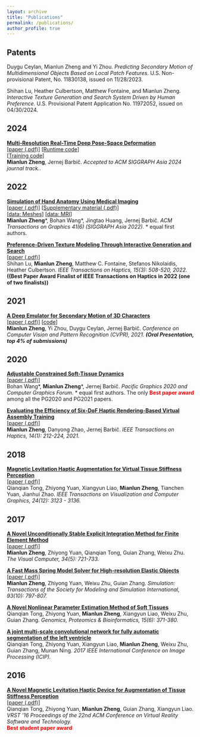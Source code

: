 ```yaml
---
layout: archive
title: "Publications"
permalink: /publications/
author_profile: true
---
```


## Patents

Duygu Ceylan, Mianlun Zheng and Yi Zhou. <i> Predicting Secondary Motion of Multidimensional
Objects Based on Local Patch Features</i>. U.S. Non-provisional Patent, No. 11830138, issued on
11/28/2023.

Shihan Lu, Heather Culbertson, Matthew Fontaine, and Mianlun Zheng. <i>Interactive Texture
Generation and Search System Driven by Human Preference.</i> U.S. Provisional Patent Application No. 11972052, issued on 04/30/2024.

## 2024
<b>[Multi-Resolution Real-Time Deep Pose-Space Deformation](https://zhengmianlun.github.io/publications/fastDeformer.html)</b><br> 
[[paper (.pdf)](/publications/papers/fastDeformer.pdf)] [[Runtime code]()]<br> [[Training code]()] <br>
<span style="text-align: justify;">
<b>Mianlun Zheng</b>, Jernej Barbič. <I> Accepted to ACM SIGGRAPH Asia 2024 journal track.</i>.
</span> 

## 2022

<b>[Simulation of Hand Anatomy Using Medical Imaging](https://zhengmianlun.github.io/publications/handAnatomy.html)</b><br> 
[[paper (.pdf)](/publications/papers/handAnatomy.pdf)] [[Supplementary material (.pdf)](/publications/papers/handAnatomy_supplementary.pdf)]<br>
[[data: Meshes](https://viterbi-web.usc.edu/~jbarbic/handSystem/ZhengWangHuangBarbic-SIGGRAPH-Asia-2022-supplementary.zip)] [[data: MRI](https://viterbi-web.usc.edu/~jbarbic/hand-mri-dataset/)] <br>
<span style="text-align: justify;">
<b>Mianlun Zheng</b>\*, Bohan Wang\*, Jingtao Huang, Jernej Barbič. <i>ACM Transactions on Graphics 41(6) (SIGGRAPH Asia 2022).</i> * equal first authors.
</span> 

<b>[Preference-Driven Texture Modeling Through Interactive Generation and Search](https://zhengmianlun.github.io/publications/hapticsTexture.html)</b><br> 
[[paper (.pdf)](/publications/papers/textureGeneration.pdf)] <br>
<span style="text-align: justify;">
Shihan Lu, <b>Mianlun Zheng</b>, Matthew C. Fontaine, Stefanos Nikolaidis, Heather Culbertson. <i> IEEE Transactions on Haptics, 15(3): 508-520, 2022. </i> <b>((Best Paper Award Finalist of IEEE Transactions on Haptics in 2022 (one of two finalists))</b> </span> 

## 2021

<b>[A Deep Emulator for Secondary Motion of 3D Characters](https://zhengmianlun.github.io/publications/deepEmulator.html)</b><br> 
[[paper (.pdf)](/publications/papers/deepEmulator.pdf)] [[code](https://github.com/ZhengMianlun/deep_emulator)]<br>
<span style="text-align: justify;">
<b>Mianlun Zheng</b>, Yi Zhou, Duygu Ceylan, Jernej Barbič. <i> Conference on Computer Vision and Pattern Recognition (CVPR), 2021. <b>(Oral Presentation, top 4% of submissions)</b></i>
</span> 

## 2020
<b>[Adjustable Constrained Soft-Tissue Dynamics](https://zhengmianlun.github.io/publications/adjustableDynamics.html)</b><br> 
[[paper (.pdf)](/publications/papers/adjustableDynamics.pdf)]<br>
<span style="text-align: justify;">
Bohan Wang\*, <b>Mianlun Zheng</b>\*, Jernej Barbič. <i>Pacific Graphics 2020 and Computer Graphics Forum.</i> * equal first authors.
</span> The only <b> <span style="color:red"> Best paper award</span> </b> among all the PG2020 and PG2021 papers.

<b>[Evaluating the Efficiency of Six-DoF Haptic Rendering-Based Virtual Assembly Training](https://zhengmianlun.github.io/publications/virtualAssembly.html)</b><br> 
[[paper (.pdf)](/publications/papers/virtualAssembly.pdf)]<br>
<span style="text-align: justify;">
<b>Mianlun Zheng</b>, Danyong Zhao, Jernej Barbič. <i>IEEE Transactions on Haptics, 14(1): 212-224, 2021.</i>
</span> 


## 2018
<b>[Magnetic Levitation Haptic Augmentation for Virtual Tissue Stiffness Perception](https://zhengmianlun.github.io/publications/levitationHaptic.html)</b><br> 
[[paper (.pdf)](/publications/papers/levitationHaptic.pdf)]<br>
<span style="text-align: justify;">
Qianqian Tong, Zhiyong Yuan, Xiangyun Liao, <b>Mianlun Zheng</b>, Tianchen Yuan, Jianhui Zhao. <i>IEEE Transactions on Visualization and Computer Graphics, 24(12): 3123 - 3136.</i>
</span>



## 2017

<b>[A Novel Unconditionally Stable Explicit Integration Method for Finite Element Method](https://zhengmianlun.github.io/publications/explicitFEM.html)</b><br> 
[[paper (.pdf)](/publications/papers/explicitFEM.pdf)] <br>
<span style="text-align: justify;">
<b>Mianlun Zheng</b>, Zhiyong Yuan, Qianqian Tong, Guian Zhang, Weixu Zhu. <i>The Visual Computer, 34(5): 721-733.</i>
</span>


<b>[A Fast Mass Spring Model Solver for High-resolution Elastic Objects](https://zhengmianlun.github.io/publications/fastMSMSolver.html)</b><br> 
[[paper (.pdf)](/publications/papers/fastMSMSolver.pdf)] <br>
<span style="text-align: justify;">
<b>Mianlun Zheng</b>, Zhiyong Yuan, Weixu Zhu, Guian Zhang. <i>Simulation: Transactions of the Society for Modeling and Simulation International, 93(10): 797-807.</i>
</span>

<b>[A Novel Nonlinear Parameter Estimation Method of Soft Tissues](https://www.sciencedirect.com/science/article/pii/S1672022917301687)</b><br> 
<span style="text-align: justify;">
Qianqian Tong, Zhiyong Yuan, <b>Mianlun Zheng</b>, Xiangyun Liao, Weixu Zhu, Guian Zhang. <i>Genomics, Proteomics & Bioinformatics, 15(6): 371-380.</i>
</span>

<b>[A joint multi-scale convolutional network for fully automatic segmentation of the left ventricle](https://ieeexplore.ieee.org/abstract/document/8296855)</b>
<span style="text-align: justify;">
<br> Qianqian Tong, Zhiyong Yuan, Xiangyun Liao, <b>Mianlun Zheng</b>, Weixu Zhu, Guian Zhang, Munan Ning. <i>2017 IEEE International Conference on Image Processing (ICIP).</i>
</span>


## 2016

<b>[A Novel Magnetic Levitation Haptic Device for Augmentation of Tissue Stiffness Perception](https://dl.acm.org/citation.cfm?id=2993377)</b><br/>
[[paper (.pdf)](/publications/papers/magneticDevice.pdf)] <br>
<span style="text-align: justify;">
Qianqian Tong, Zhiyong Yuan, <b>Mianlun Zheng</b>, Guian Zhang, Xiangyun Liao. <i>VRST '16 Proceedings of the 22nd ACM Conference on Virtual Reality Software and Technology. </i> <br>
<b> <span style="color:red">Best student paper award</span> </b>






